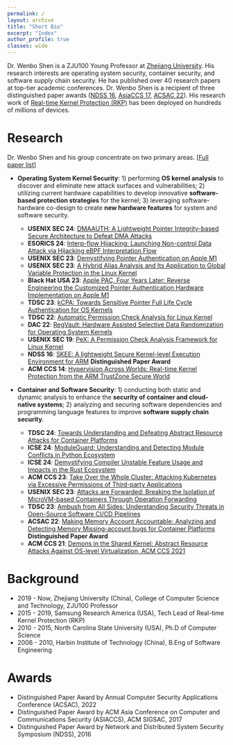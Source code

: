 ```yaml
---
permalink: /
layout: archive
title: "Short Bio"
excerpt: "Index"
author_profile: true
classes: wide
---
```

Dr. Wenbo Shen is a ZJU100 Young Professor at [Zhejiang University](https://www.zju.edu.cn/). 
His research interests are operating system security, container security, and software supply chain security. He has published over 40 research papers at top-tier academic conferences. Dr. Wenbo Shen is a recipient of three distinguished paper awards ([NDSS 16](https://www.internetsociety.org/blog/2016/02/ndss-2016-grants-distinguished-papers-awards/), [AsiaCCS 17](https://asiaccs2017.trust-sysec.com/program/distinguished-papers/), [ACSAC 22](https://www.acsac.org/archive/)). His research work of [Real-time Kernel Protection (RKP)](https://docs.samsungknox.com/admin/fundamentals/whitepaper/core-platform-security/real-time-kernel-protection/) has been deployed on hundreds of millions of devices.

Research
======
Dr. Wenbo Shen and his group concentrate on two primary areas. [[Full paper list](/publications)]
- **Operating System Kernel Security**: 1) performing **OS kernel analysis** to discover and eliminate new attack surfaces and vulnerabilities; 2) utilizing current hardware capabilities to develop innovative **software-based protection strategies** for the kernel; 3) leveraging software-hardware co-design to create **new hardware features** for system and software security.
  * **USENIX SEC 24**: [DMAAUTH: A Lightweight Pointer Integrity-based Secure Architecture to Defeat DMA Attacks]()
  * **ESORICS 24**: [Interp-flow Hijacking: Launching Non-control Data Attack via Hijacking eBPF Interpretation Flow]()
  * **USENIX SEC 23**: [Demystifying Pointer Authentication on Apple M1](https://www.usenix.org/system/files/usenixsecurity23-cai-zechao.pdf)
  * **USENIX SEC 23**: [A Hybrid Alias Analysis and Its Application to Global Variable Protection in the Linux Kernel](https://www.usenix.org/system/files/usenixsecurity23-li-guoren.pdf)
  * **Black Hat USA 23**: [Apple PAC, Four Years Later: Reverse Engineering the Customized Pointer Authentication Hardware Implementation on Apple M1](https://www.blackhat.com/us-23/briefings/schedule/#apple-pac-four-years-later-reverse-engineering-the-customized-pointer-authentication-hardware-implementation-on-apple-m-32824)
  * **TDSC 23**: [kCPA: Towards Sensitive Pointer Full Life Cycle Authentication for OS Kernels]()
  * **TDSC 22**: [Automatic Permission Check Analysis for Linux Kernel](publications/papers/tdsc22.pdf)
  * **DAC 22**: [RegVault: Hardware Assisted Selective Data Randomization for Operating System Kernels](publications/papers/regvault-dac22.pdf)
  * **USENIX SEC 19**: [PeX: A Permission Check Analysis Framework for Linux Kernel](https://www.usenix.org/system/files/sec19-zhang-tong.pdf)
  * **NDSS 16**: [SKEE: A lightweight Secure Kernel-level Execution Environment for ARM](publications/papers/skee-ndss16.pdf) **Distinguished Paper Award**
   * **ACM CCS 14**: [Hypervision Across Worlds: Real-time Kernel Protection from the ARM TrustZone Secure World](publications/papers/tz-rkp-ccs14.pdf)


- **Container and Software Security**: 1) conducting both static and dynamic analysis to enhance the **security of container and cloud-native systems**; 2) analyzing and securing software dependencies and programming language features to improve **software supply chain security**.
  * **TDSC 24**: [Towards Understanding and Defeating Abstract Resource Attacks for Container Platforms](https://ieeexplore.ieee.org/document/10537099)
  * **ICSE 24**: [ModuleGuard: Understanding and Detecting Module Conflicts in Python Ecosystem]()
  * **ICSE 24**: [Demystifying Compiler Unstable Feature Usage and Impacts in the Rust Ecosystem]()
  * **ACM CCS 23**: [Take Over the Whole Cluster: Attacking Kubernetes via Excessive Permissions of Third-party Applications](https://dl.acm.org/doi/10.1145/3576915.3623121)
  * **USENIX SEC 23**: [Attacks are Forwarded: Breaking the Isolation of MicroVM-based Containers Through Operation Forwarding](https://www.usenix.org/conference/usenixsecurity23/presentation/xiaojietao)
  * **TDSC 23**: [Ambush from All Sides: Understanding Security Threats in Open-Source Software CI/CD Pipelines](https://ieeexplore.ieee.org/document/10061526/)
  * **ACSAC 22**: [Making Memory Account Accountable: Analyzing and Detecting Memory Missing-account bugs for Container Platforms](publications/papers/memcg.pdf) **Distinguished Paper Award**
  * **ACM CCS 21**: [Demons in the Shared Kernel: Abstract Resource Attacks Against OS-level Virtualization, ACM CCS 2021](publications/papers/LogicalDoS.pdf)

Background
======
- 2019 -  Now, Zhejiang University (China), College of Computer Science and Technology, ZJU100 Professor
- 2015 - 2019, Samsung Research America (USA), Tech Lead of Real-time Kernel Protection (RKP)
- 2010 - 2015, North Carolina State University (USA), Ph.D of Computer Science
- 2006 - 2010, Harbin Institute of Technology (China), B.Eng of Software Engineering

Awards
======
- Distinguished Paper Award by Annual Computer Security Applications Conference (ACSAC), 2022
- Distinguished Paper Award by ACM Asia Conference on Computer and Communications Security (ASIACCS), ACM SIGSAC, 2017
- Distinguished Paper Award by Network and Distributed System Security Symposium (NDSS), 2016
